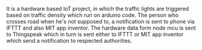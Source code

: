 It is a hardware based IoT project, in which the traffic lights are triggered based on traffic density which run on arduino code. The person who crosses road when he's not supposed to, a notification is sent to phone via IFTTT and also MIT app inventor. The hardware data form node mcu is sent to Thingspeak which in turn is sent either to IFTTT or MIT app inventor which send a notification to respected authorities. 
